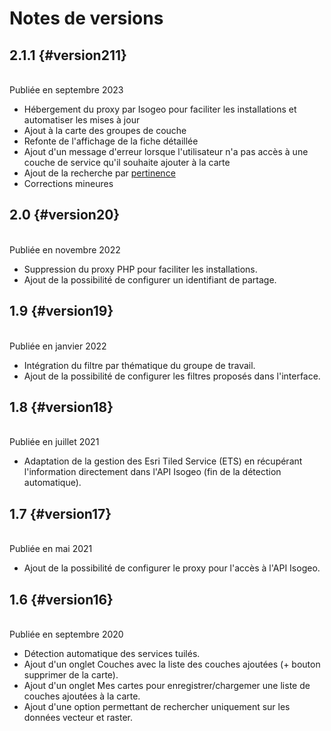 # Notes de versions

<!-- timeline -->

## 2.1.1 {#version211}

<br> Publiée en septembre 2023

* Hébergement du proxy par Isogeo pour faciliter les installations et automatiser les mises à jour
* Ajout à la carte des groupes de couche
* Refonte de l'affichage de la fiche détaillée
* Ajout d'un message d'erreur lorsque l'utilisateur n'a pas accès à une couche de service qu'il souhaite ajouter à la carte
* Ajout de la recherche par [pertinence](https://help.isogeo.com/admin/fr/features/inventory/search.html#pertinence)
* Corrections mineures
  
<!-- /timeline -->

<!-- timeline -->

## 2.0 {#version20}

<br> Publiée en novembre 2022

* Suppression du proxy PHP pour faciliter les installations.
* Ajout de la possibilité de configurer un identifiant de partage.
  
<!-- /timeline -->

<!-- timeline -->

## 1.9 {#version19}

<br> Publiée en janvier 2022

* Intégration du filtre par thématique du groupe de travail.
* Ajout de la possibilité de configurer les filtres proposés dans l'interface.
  
<!-- /timeline -->

<!-- timeline -->

## 1.8 {#version18}

<br> Publiée en juillet 2021

* Adaptation de la gestion des Esri Tiled Service (ETS) en récupérant l'information directement dans l'API Isogeo (fin de la détection automatique).
  
<!-- /timeline -->

<!-- timeline -->

## 1.7 {#version17}

<br> Publiée en mai 2021

* Ajout de la possibilité de configurer le proxy pour l'accès à l'API Isogeo.

<!-- /timeline -->

<!-- timeline -->

## 1.6 {#version16}

<br> Publiée en septembre 2020 

* Détection automatique des services tuilés.
* Ajout d'un onglet Couches avec la liste des couches ajoutées (+ bouton supprimer de la carte).
* Ajout d'un onglet Mes cartes pour enregistrer/chargemer une liste de couches ajoutées à la carte.
* Ajout d'une option permettant de rechercher uniquement sur les données vecteur et raster.

<!-- /timeline -->




